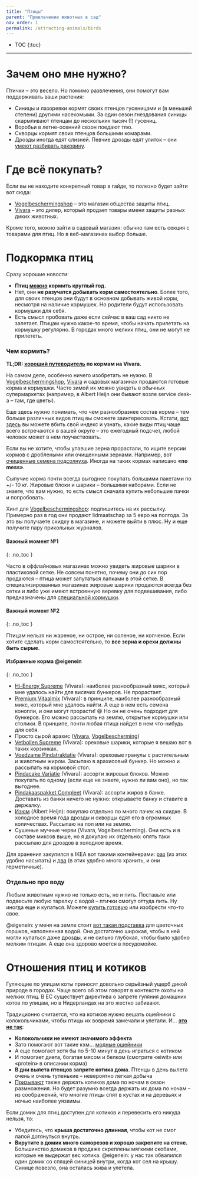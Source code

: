 ```yaml
---
title: "Птицы"
parent: "Привлечение животных в сад"
nav_order: 1
permalink: /attracting-animals/birds
---
```


- TOC
{:toc}

---

# Зачем оно мне нужно?

Птички – это весело. Но помимо развлечения, они помогут вам поддерживать ваши растения:

- Синицы и лазоревки кормят своих птенцов гусеницами и (в меньшей степени) другими насекомыми. За один сезон гнездования синицы скармливают птенцам до нескольких тысяч (!) гусениц.
- Воробьи в летне-осенний сезон поедают тлю.
- Скворцы кормят своих птенцов большими комарами.
- Дрозды иногда едят слизней. Певчие дрозды едят улиток – они [умеют разбивать раковину](https://www.youtube.com/watch?v=jyzGgaZuhB8).

# Где всё покупать?

Если вы не находите конкретный товар в гайде, то полезно будет зайти вот сюда:

- [Vogelbeschermingshop](https://www.vogelbeschermingshop.nl/) – это магазин общества защиты птиц.
- [Vivara](https://www.vivara.nl/) – это дилер, который продает товары имени защиты разных диких животных.

Кроме того, можно зайти в садовый магазин: обычно там есть секция с товарами для птиц. Но в веб-магазинах выбор больше.

# Подкормка птиц

Сразу хорошие новости:

- **Птиц [можно](https://www.vogelbescherming.nl/in-mijn-tuin/vogels-voeren/wanneer-voer-je-wat-) кормить круглый год.**
- Нет, они **не разучатся добывать корм самостоятельно**. Более того, для своих птенцов они будут в основном добывать живой корм, несмотря на наличие кормушек. Но родители будут использовать кормушки для себя.
- Есть смысл пробовать даже если сейчас в ваш сад никто не залетает. Птицам нужно какое-то время, чтобы начать прилетать на кормушку регулярно. В городах много мелких птиц, они не могут не прилететь.

### Чем кормить?

**TL;DR: [хороший путеводитель](https://www.vivara.nl/vogelvoerwijzer) по кормам на Vivara.**

На самом деле, особенно ничего изобретать не нужно. В [Vogelbeschermingshop](https://www.vogelbeschermingshop.nl/vogels-in-de-tuin/vogelvoer), [Vivara](https://www.vivara.nl/vogelvoer) и садовых магазинах продаются готовые корма и кормушки. Часто зимой их можно увидеть в обычных супермаркетах (например, в Albert Heijn они бывают возле service desk-а – там, где цветы).

Еще здесь нужно понимать, что чем разнообразнее состав корма – тем больше различных видов птиц вы сможете заинтересовать. Кстати, [вот здесь](https://www.vogelbescherming.nl/tuinvogeltelling/resultaten) вы можете вбить свой индекс и узнать, какие виды птиц чаще всего встречаются в вашей округе – это ежегодный подсчет, любой человек может в нем поучаствовать.

Если вы не хотите, чтобы упавшие зерна прорастали, то ищите версии кормов с дроблеными или очищенными зернами. Например, вот [очищенные семена подсолнуха](https://www.vivara.nl/gehakte-zonnebloemkernen). Иногда на таких кормах написано **«no mess»**.

Сыпучие корма почти всегда выгоднее покупать большими пакетами по +/- 10 кг. Жировые блоки и шарики – большими наборами. Если не знаете, что вам нужно, то есть смысл сначала купить небольшие пачки и попробовать.

Хинт для [Vogelbeschermingshop](https://www.vogelbeschermingshop.nl/): подпишитесь на их рассылку. Примерно раз в год они продают lidmaatschap за 5 евро на полгода. За это вы получаете скидку в магазине, и можете выйти в плюс. Ну и еще получите пару прикольных журналов.

#### Важный момент №1
{: .no_toc }

Часто в оффлайновых магазинах можно увидеть жировые шарики в пластиковой сетке. Не совсем понятно, почему они до сих пор продаются – птица может запутаться лапками в этой сетке. В специализированных магазинах жировые шарики продаются всегда без сетки и либо уже имеют встроенную веревку для подвешивания, либо предназначены для [специальной кормушки](https://www.vivara.nl/voedersystemen/vetbolhouder).

#### Важный момент №2
{: .no_toc }

Птицам нельзя ни жареное, ни острое, ни соленое, ни копченое. Если хотите сделать корм самостоятельно, то **все зерна и орехи должны быть сырые**.

#### Избранные корма @eigenein
{: .no_toc }

- [Hi-Energy Supreme](https://www.vivara.nl/hi-energy-supreme) (Vivara): наиболее разнообразный микс, который мне удалось найти для висячих бункеров. Не прорастает.
- [Premium Vitaalmix](https://www.vivara.nl/premium-vitaalmix) (Vivara): в принципе, наиболее разнообразный микс, который мне удалось найти. А еще в нем есть семена конопли, и они могут прорасти! 😆 Но он не очень подходит для бункеров. Его можно рассыпать на землю, открытые кормушки или столики. В принципе, почти любая птица найдет в нем что-нибудь для себя.
- Просто сырой арахис ([Vivara](https://www.vivara.nl/premium-pindas), [Vogelbescherming](https://www.vogelbeschermingshop.nl/premium-pindas))
- [Vetbollen Supreme](https://www.vivara.nl/doos-met-50-vetbollen-supreme) (Vivara): ореховые шарики, которые я вешаю вот в таких корзинках.
- [Voedzame Pindatraktatie](https://www.vivara.nl/voedzame-pinda-traktatie) (Vivara): ореховые гранулы с растительным и животным жиром. Засыпаю в арахисовый бункер. Но можно и рассыпать на кормовой стол.
- [Pindacake Variatie](https://www.vivara.nl/pindacake-500-ml-variatiepakket) (Vivara): ассорти жировых блоков. Можно покупать по одному (если еще не знаете, нужно ли вам оно), но так выгоднее.
- [Pindakaaspakket Compleet](https://www.vivara.nl/pindakaaspakket-compleet) (Vivara): ассорти жиров в банке. Доставать из банки ничего не нужно: открываете банку и ставите в держалку.
- [Изюм](https://www.ah.nl/producten/product/wi396924/ah-rozijnen-zongedroogd) (Albert Heijn): покупаю отдельно по много пачек на скидке. В холодное время года дрозды и скворцы едят его в огромных количествах. Рассыпаю на пол или на землю.
- Сушеные мучные черви (Vivara, Vogelbescherming). Они есть и в составе миксов выше, но я докупаю их отдельно: опять таки рассыпаю для дроздов в холодное время.

Для хранения закупился в IKEA вот такими контейнерами: [раз](https://www.ikea.com/nl/nl/p/ikea-365-pot-met-deksel-houdbare-producten-transparant-wit-90066708/) (из этих удобно насыпать) и [два](https://www.ikea.com/nl/nl/p/ikea-365-voorraaddoos-groot-rechthoekig-kunststof-10393064/) (в этих удобно много хранить, и они герметичные).

### Отдельно про воду

Любым животным нужно не только есть, но и пить. Поставьте или подвесьте любую тарелку с водой – птички смогут оттуда пить. Ну иногда еще и купаться. Можете [купить готовую](https://www.vivara.nl/catalogsearch/result/?q=Waterschaal) или изобрести что-то свое.

@eigenein: у меня на земле стоит [вот такая подставка](https://www.elho.com/nl/collectie/product/8711904312497/universal-saucer-round-40-anthracite/) для цветочных горшков, наполненная водой. Она достаточно широкая, чтобы в ней могли купаться даже дрозды, и не сильно глубокая, чтобы было удобно мелким птицам. А еще она здорово моется в посудомойке.

# Отношения птиц и котиков

Гуляющие по улицам коты приносят довольно серьёзный ущерб дикой природе в городах. Чаще всего об этом говорят в контексте охоты на мелких птиц. В ЕС существует директива о запрете гуляния домашних котов по улицам, но в Нидерландах на это жестко забивают.

Традиционно считается, что на котиков нужно вешать ошейники с колокольчиками, чтобы птицы их вовремя замечали и улетали. И… **[это не так](https://www.cell.com/current-biology/fulltext/S0960-9822(20)31896-0)**:

- **Колокольчики не имеют значимого эффекта**
- Зато помогают вот такие кхм… [модные ошейники](https://www.birdsbesafe.com/blogs/news/how-does-a-birdsbesafe-collar-cover-fit-around-my-cats-collar)
- А еще помогает хотя бы по 5-10 минут в день играться с котиком
- И помогает диета, богатая мясом и белком (смотрите «eiwit» или «protein» в описании корма)
- **В дни вылета птенцов заприте котика дома.** Птенцы в день вылета очень и очень тупенькие – невероятно легкая добыча
- [Призывают](https://www.rtvnoord.nl/nieuws/810005/Lopend-Vuur-In-het-broedseizoen-moeten-katten-s-nachts-binnen-gehouden-worden) также держать котиков дома по ночам в сезон размножения. Но будет разумно всегда держать их дома по ночам – из соображений, что многие птицы спят в кустах и на деревьях и ночью наиболее уязвимы.

Если домик для птиц доступен для котиков и перевесить его никуда нельзя, то:

- Убедитесь, что **крыша достаточно длинная**, чтобы кот не смог лапой дотянуться внутрь.
- **Вкрутите в домик много саморезов и хорошо закрепите на стене.** Большинство домиков в продаже скреплены мягкими скобами, которые не выдержат вес котика. @eigenein: у нас так обвалился один домик со спящей синицей внутри, когда кот сел на крышу. Синице повезло, она осталась жива и улетела.
